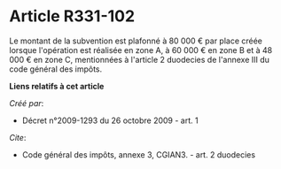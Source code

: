 # Article R331-102

Le montant de la subvention est plafonné à 80 000 € par place créée lorsque l'opération est réalisée en zone A, à 60 000 € en
zone B et à 48 000 € en zone C, mentionnées à l'article 2 duodecies de l'annexe III du code général des impôts.

**Liens relatifs à cet article**

_Créé par_:

  - Décret n°2009-1293 du 26 octobre 2009 - art. 1

_Cite_:

  - Code général des impôts, annexe 3, CGIAN3. - art. 2 duodecies
